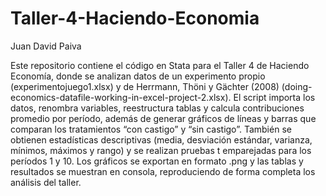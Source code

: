 # Taller-4-Haciendo-Economia

Juan David Paiva

Este repositorio contiene el código en Stata para el Taller 4 de Haciendo Economía, donde se analizan datos de un experimento propio (experimentojuego1.xlsx) y de Herrmann, Thöni y Gächter (2008) (doing-economics-datafile-working-in-excel-project-2.xlsx). El script importa los datos, renombra variables, reestructura tablas y calcula contribuciones promedio por período, además de generar gráficos de líneas y barras que comparan los tratamientos “con castigo” y “sin castigo”. También se obtienen estadísticas descriptivas (media, desviación estándar, varianza, mínimos, máximos y rango) y se realizan pruebas t emparejadas para los períodos 1 y 10. Los gráficos se exportan en formato .png y las tablas y resultados se muestran en consola, reproduciendo de forma completa los análisis del taller.
